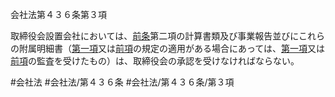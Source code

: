 会社法第４３６条第３項

取締役会設置会社においては、[前条](会社法＿＿＿＿第４３５条第１項)第二項の計算書類及び事業報告並びにこれらの附属明細書（[第一項](会社法＿＿＿＿第４３６条第１項)又は[前項](会社法＿＿＿＿第４３６条第２項)の規定の適用がある場合にあっては、[第一項](会社法＿＿＿＿第４３６条第１項)又は[前項](会社法＿＿＿＿第４３６条第２項)の監査を受けたもの）は、取締役会の承認を受けなければならない。

#会社法
#会社法/第４３６条
#会社法/第４３６条/第３項
